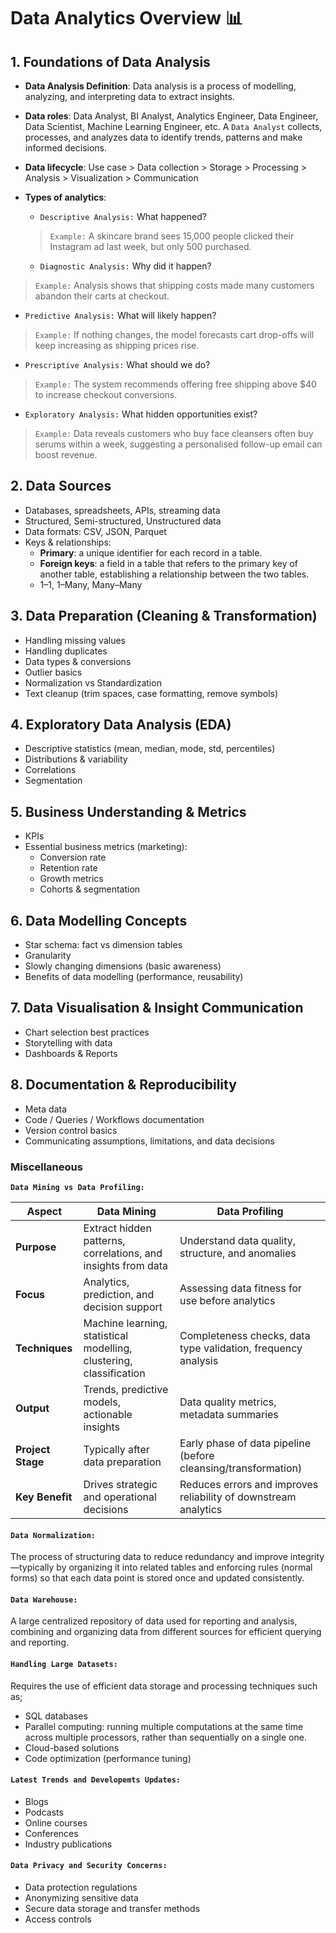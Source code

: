 # Data Analytics Overview 📊

## 1. Foundations of Data Analysis
- **Data Analysis Definition**: Data analysis is a process of modelling, analyzing, and interpreting data to
extract insights.
- **Data roles**: Data Analyst, BI Analyst, Analytics Engineer, Data Engineer, Data Scientist, Machine Learning Engineer, etc. A `Data Analyst` collects, processes, and analyzes data to identify trends, patterns and make informed decisions.
  
- **Data lifecycle**: Use case > Data collection > Storage > Processing > Analysis > Visualization > Communication
- **Types of analytics**:

  - `Descriptive Analysis:` What happened?
  > `Example:` A skincare brand sees 15,000 people clicked their Instagram ad last week, but only 500 purchased.
  
  - `Diagnostic Analysis:` Why did it happen?
> `Example:` Analysis shows that shipping costs made many customers abandon their carts at checkout.

  - `Predictive Analysis:` What will likely happen?
> `Example:` If nothing changes, the model forecasts cart drop-offs will keep increasing as shipping prices rise.

  - `Prescriptive Analysis:` What should we do?
> `Example:` The system recommends offering free shipping above $40 to increase checkout conversions.

  - `Exploratory Analysis:` What hidden opportunities exist?
> `Example:` Data reveals customers who buy face cleansers often buy serums within a week, suggesting a personalised follow-up email can boost revenue.

## 2. Data Sources
- Databases, spreadsheets, APIs, streaming data
- Structured, Semi-structured, Unstructured data
- Data formats: CSV, JSON, Parquet
- Keys & relationships:
  - **Primary**: a unique identifier for each record in a table.
  - **Foreign keys**: a field in a table that refers to the primary key of another table, establishing a relationship between the two tables.
  - 1–1, 1–Many, Many–Many

## 3. Data Preparation (Cleaning & Transformation)
- Handling missing values
- Handling duplicates
- Data types & conversions
- Outlier basics
- Normalization vs Standardization
- Text cleanup (trim spaces, case formatting, remove symbols)

## 4. Exploratory Data Analysis (EDA)
- Descriptive statistics (mean, median, mode, std, percentiles)
- Distributions & variability
- Correlations
- Segmentation

## 5. Business Understanding & Metrics
- KPIs
- Essential business metrics (marketing):
  - Conversion rate
  - Retention rate
  - Growth metrics
  - Cohorts & segmentation
 
## 6. Data Modelling Concepts
- Star schema: fact vs dimension tables
- Granularity
- Slowly changing dimensions (basic awareness)
- Benefits of data modelling (performance, reusability)

## 7. Data Visualisation & Insight Communication
- Chart selection best practices
- Storytelling with data
- Dashboards & Reports

## 8. Documentation & Reproducibility
- Meta data
- Code / Queries / Workflows documentation
- Version control basics
- Communicating assumptions, limitations, and data decisions

### Miscellaneous

**`Data Mining vs Data Profiling:`**

| Aspect            | **Data Mining**                                                     | **Data Profiling**                                              |
| ----------------- | ------------------------------------------------------------------- | --------------------------------------------------------------- |
| **Purpose**       | Extract hidden patterns, correlations, and insights from data       | Understand data quality, structure, and anomalies               |
| **Focus**         | Analytics, prediction, and decision support                         | Assessing data fitness for use before analytics                 |
| **Techniques**    | Machine learning, statistical modelling, clustering, classification | Completeness checks, data type validation, frequency analysis   |
| **Output**        | Trends, predictive models, actionable insights                      | Data quality metrics, metadata summaries                        |
| **Project Stage** | Typically after data preparation                                    | Early phase of data pipeline (before cleansing/transformation)  |
| **Key Benefit**   | Drives strategic and operational decisions                          | Reduces errors and improves reliability of downstream analytics |

#### `Data Normalization:`
The process of structuring data to reduce redundancy and improve integrity—typically by organizing it into related tables and enforcing rules (normal forms) so that each data point is stored once and updated consistently.

#### `Data Warehouse:`
A large centralized repository of data used for reporting and analysis, combining and organizing data from different sources for efficient querying and reporting.

#### `Handling Large Datasets:`
Requires the use of efficient data storage and processing techniques such as;
- SQL databases
- Parallel computing: running multiple computations at the same time across multiple processors, rather than sequentially on a single one.
- Cloud-based solutions
- Code optimization (performance tuning)

#### `Latest Trends and Developemts Updates:`
- Blogs
- Podcasts
- Online courses
- Conferences
- Industry publications

#### `Data Privacy and Security Concerns:`
- Data protection regulations
- Anonymizing sensitive data
- Secure data storage and transfer methods
- Access controls

